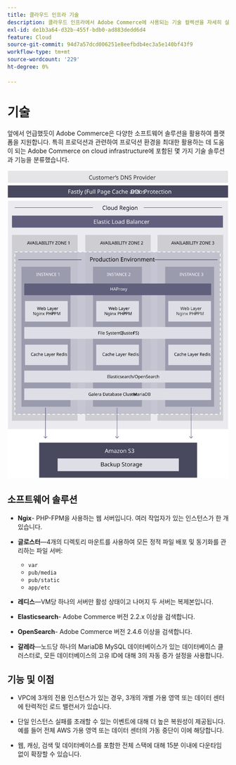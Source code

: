 ```yaml
---
title: 클라우드 인프라 기술
description: 클라우드 인프라에서 Adobe Commerce에 사용되는 기술 컬렉션을 자세히 살펴보십시오.
exl-id: de1b3a64-d32b-455f-bdb0-ad883dedd6d4
feature: Cloud
source-git-commit: 94d7a57dcd006251e8eefbdb4ec3a5e140bf43f9
workflow-type: tm+mt
source-wordcount: '229'
ht-degree: 0%

---
```


# 기술

앞에서 언급했듯이 Adobe Commerce은 다양한 소프트웨어 솔루션을 활용하여 플랫폼을 지원합니다. 특히 프로덕션과 관련하여 프로덕션 환경을 최대한 활용하는 데 도움이 되는 Adobe Commerce on cloud infrastructure에 포함된 몇 가지 기술 솔루션과 기능을 분류했습니다.

![클라우드 인프라 기술에 대한 Adobe Commerce을 보여 주는 다이어그램](../../../assets/playbooks/infrastructure-technology.svg)

## 소프트웨어 솔루션

- **Ngix**- PHP-FPM을 사용하는 웹 서버입니다. 여러 작업자가 있는 인스턴스가 한 개 있습니다.

- **글로스터**—4개의 디렉토리 마운트를 사용하여 모든 정적 파일 배포 및 동기화를 관리하는 파일 서버:
   - `var`
   - `pub/media`
   - `pub/static`
   - `app/etc`

- **레디스**—VM당 하나의 서버만 활성 상태이고 나머지 두 서버는 복제본입니다.

- **Elasticsearch**- Adobe Commerce 버전 2.2.x 이상을 검색합니다.

- **OpenSearch**- Adobe Commerce 버전 2.4.6 이상을 검색합니다.

- **갈레라**—노드당 하나의 MariaDB MySQL 데이터베이스가 있는 데이터베이스 클러스터로, 모든 데이터베이스의 고유 ID에 대해 3의 자동 증가 설정을 사용합니다.

## 기능 및 이점

- VPC에 3개의 전용 인스턴스가 있는 경우, 3개의 개별 가용 영역 또는 데이터 센터에 탄력적인 로드 밸런서가 있습니다.

- 단일 인스턴스 실패를 초래할 수 있는 이벤트에 대해 더 높은 복원성이 제공됩니다. 예를 들어 전체 AWS 가용 영역 또는 데이터 센터의 가동 중단이 이에 해당합니다.

- 웹, 캐싱, 검색 및 데이터베이스를 포함한 전체 스택에 대해 15분 이내에 다운타임 없이 확장할 수 있습니다.
